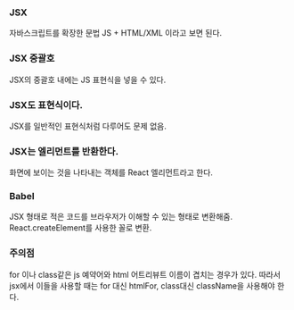 ### JSX
자바스크립트를 확장한 문법 JS + HTML/XML 이라고 보면 된다.

### JSX 중괄호
JSX의 중괄호 내에는 JS 표현식을 넣을 수 있다.

### JSX도 표현식이다.
JSX를 일반적인 표현식처럼 다루어도 문제 없음.

### JSX는 엘리먼트를 반환한다.
화면에 보이는 것을 나타내는 객체를 React 엘리먼트라고 한다.

### Babel
JSX 형태로 적은 코드를 브라우저가 이해할 수 있는 형태로 변환해줌. React.createElement를 사용한 꼴로 변환.

### 주의점
for 이나 class같은 js 예약어와 html 어트리뷰트 이름이 겹치는 경우가 있다. 따라서 jsx에서 이들을 사용할 때는 
for 대신 htmlFor, class대신 className을 사용해야 한다.
